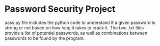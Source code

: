 # Password Security Project

pass.py file includes the python code to understand if a given password is strong or not based on how long it takes to crack it. The two .txt files provide a list of potential passwords, as well as combinations between passwords to be found by the program.
